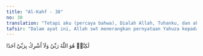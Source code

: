 ```yaml
---
title: "Al-Kahf - 38"
no: 38
translation: "Tetapi aku (percaya bahwa), Dialah Allah, Tuhanku, dan aku tidak mempersekutukan Tuhanku dengan sesuatu pun."
tafsir: "Dalam ayat ini, Allah swt menerangkan pernyataan Yahuza kepada saudaranya yang kafir itu bahwa dia tidak sependapat dengannya. Dia berkeyakinan tidak ada Tuhan yang disembah kecuali Allah yang memelihara makhluk, Yang Maha Esa, dan Mahakuasa. Yahuza juga mengatakan bahwa dia tidak mempersekutukan Allah dengan sesuatu apapun. Pendirian saudaranya bahwa Allah tidak kuasa membangkitkannya dari kubur sama sekali tidak dapat diterima Yahuza karena menganggap Allah lemah dan sama dengan makhluk. Hal demikian, menurutnya, sama dengan syirik. Sikap Yahuza yang tegas di hadapan saudaranya yang kaya itu sangat terpuji, meskipun dia dalam keadaan fakir yang berkedudukan sebagai seorang yang meminta pekerjaan, namun dengan penuh keberanian, dia menyatakan perbedaan identitas (hakikat) pribadinya, yaitu perbedaan yang menyangkut akidah atau keimanan kepada Tuhan."
---
```


لٰكِنَّا۠ هُوَ اللّٰهُ رَبِّيْ وَلَآ اُشْرِكُ بِرَبِّيْٓ اَحَدًا 
